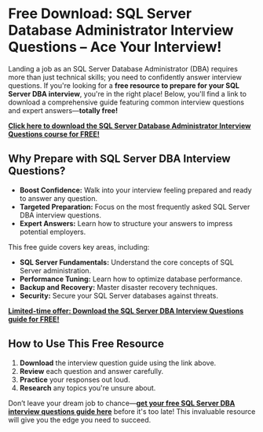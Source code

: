 # Free Download: SQL Server Database Administrator Interview Questions – Ace Your Interview!

Landing a job as an SQL Server Database Administrator (DBA) requires more than just technical skills; you need to confidently answer interview questions. If you're looking for a **free resource to prepare for your SQL Server DBA interview**, you're in the right place! Below, you'll find a link to download a comprehensive guide featuring common interview questions and expert answers—**totally free!**

[**Click here to download the SQL Server Database Administrator Interview Questions course for FREE!**](https://udemywork.com/sql-server-database-administrator-interview-questions)

## Why Prepare with SQL Server DBA Interview Questions?

*   **Boost Confidence:** Walk into your interview feeling prepared and ready to answer any question.
*   **Targeted Preparation:** Focus on the most frequently asked SQL Server DBA interview questions.
*   **Expert Answers:** Learn how to structure your answers to impress potential employers.

This free guide covers key areas, including:

*   **SQL Server Fundamentals:** Understand the core concepts of SQL Server administration.
*   **Performance Tuning:** Learn how to optimize database performance.
*   **Backup and Recovery:** Master disaster recovery techniques.
*   **Security:** Secure your SQL Server databases against threats.

[**Limited-time offer: Download the SQL Server DBA Interview Questions guide for FREE!**](https://udemywork.com/sql-server-database-administrator-interview-questions)

## How to Use This Free Resource

1.  **Download** the interview question guide using the link above.
2.  **Review** each question and answer carefully.
3.  **Practice** your responses out loud.
4.  **Research** any topics you're unsure about.

Don’t leave your dream job to chance—**[get your free SQL Server DBA interview questions guide here](https://udemywork.com/sql-server-database-administrator-interview-questions)** before it's too late! This invaluable resource will give you the edge you need to succeed.
